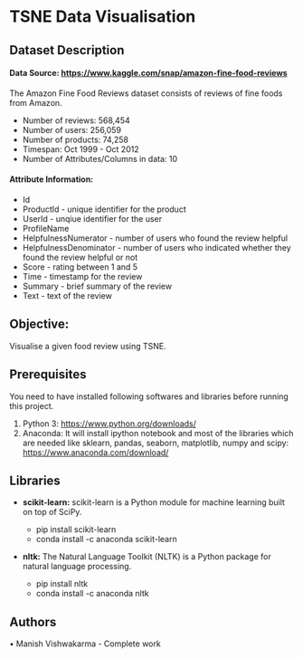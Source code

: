 # TSNE Data Visualisation

## Dataset Description
#### Data Source: https://www.kaggle.com/snap/amazon-fine-food-reviews

The Amazon Fine Food Reviews dataset consists of reviews of fine foods from Amazon.

 - Number of reviews: 568,454
 - Number of users: 256,059
 - Number of products: 74,258
 - Timespan: Oct 1999 - Oct 2012
 - Number of Attributes/Columns in data: 10

#### Attribute Information:

 - Id
 - ProductId - unique identifier for the product
 - UserId - unqiue identifier for the user
 - ProfileName
 - HelpfulnessNumerator - number of users who found the review helpful
 - HelpfulnessDenominator - number of users who indicated whether they found the review helpful or not
 - Score - rating between 1 and 5
 - Time - timestamp for the review
 - Summary - brief summary of the review
 - Text - text of the review

## Objective:
Visualise a given food review using TSNE.

## Prerequisites
You need to have installed following softwares and libraries before running this project.
1. Python 3: https://www.python.org/downloads/
2. Anaconda: It will install ipython notebook and most of the libraries which are needed like sklearn, pandas, seaborn, matplotlib, numpy and scipy: https://www.anaconda.com/download/

## Libraries
* __scikit-learn:__ scikit-learn is a Python module for machine learning built on top of SciPy.
    * pip install scikit-learn
    * conda install -c anaconda scikit-learn

* __nltk:__ The Natural Language Toolkit (NLTK) is a Python package for natural language processing. 
    * pip install nltk
    * conda install -c anaconda nltk
    

## Authors
•	Manish Vishwakarma - Complete work  
